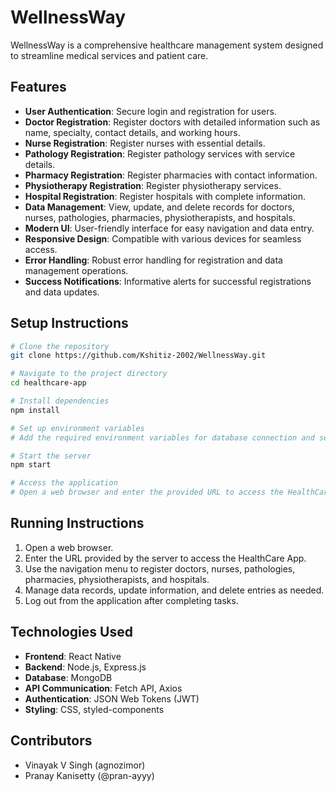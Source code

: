 # WellnessWay

WellnessWay is a comprehensive healthcare management system designed to streamline medical services and patient care.

## Features

- **User Authentication**: Secure login and registration for users.
- **Doctor Registration**: Register doctors with detailed information such as name, specialty, contact details, and working hours.
- **Nurse Registration**: Register nurses with essential details.
- **Pathology Registration**: Register pathology services with service details.
- **Pharmacy Registration**: Register pharmacies with contact information.
- **Physiotherapy Registration**: Register physiotherapy services.
- **Hospital Registration**: Register hospitals with complete information.
- **Data Management**: View, update, and delete records for doctors, nurses, pathologies, pharmacies, physiotherapists, and hospitals.
- **Modern UI**: User-friendly interface for easy navigation and data entry.
- **Responsive Design**: Compatible with various devices for seamless access.
- **Error Handling**: Robust error handling for registration and data management operations.
- **Success Notifications**: Informative alerts for successful registrations and data updates.

## Setup Instructions

```bash
# Clone the repository
git clone https://github.com/Kshitiz-2002/WellnessWay.git

# Navigate to the project directory
cd healthcare-app

# Install dependencies
npm install

# Set up environment variables
# Add the required environment variables for database connection and server configuration

# Start the server
npm start

# Access the application
# Open a web browser and enter the provided URL to access the HealthCare App
```

## Running Instructions

1. Open a web browser.
2. Enter the URL provided by the server to access the HealthCare App.
3. Use the navigation menu to register doctors, nurses, pathologies, pharmacies, physiotherapists, and hospitals.
4. Manage data records, update information, and delete entries as needed.
5. Log out from the application after completing tasks.

## Technologies Used

- **Frontend**: React Native
- **Backend**: Node.js, Express.js
- **Database**: MongoDB
- **API Communication**: Fetch API, Axios
- **Authentication**: JSON Web Tokens (JWT)
- **Styling**: CSS, styled-components

## Contributors

- Vinayak V Singh (agnozimor)
- Pranay Kanisetty (@pran-ayyy)
